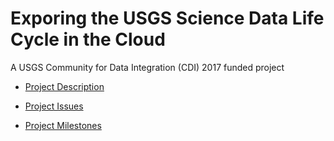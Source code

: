# Exporing the USGS Science Data Life Cycle in the Cloud
A USGS Community for Data Integration (CDI) 2017 funded project

* [Project Description](https://www.sciencebase.gov/catalog/item/58b5e10fe4b01ccd54fde40b)

* [Project Issues](https://github.com/USGS-CMG/data-life-cycle-cloud/issues)

* [Project Milestones](https://github.com/USGS-CMG/data-life-cycle-cloud/milestones)
